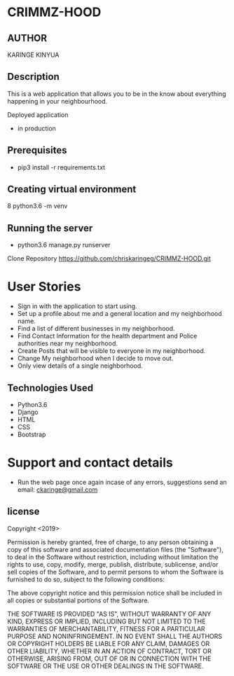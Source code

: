 # CRIMMZ-HOOD

## AUTHOR
KARINGE KINYUA
## Description
This is a web application that allows you to be in the know about everything happening in your neighbourhood. 

Deployed application
* in production

## Prerequisites
* pip3 install -r requirements.txt

## Creating virtual environment
8 python3.6 -m venv

## Running the server
* python3.6 manage.py runserver

Clone Repository
https://github.com/chriskaringeg/CRIMMZ-HOOD.git

# User Stories
* Sign in with the application to start using.
* Set up a profile about me and a general location and my neighborhood name.
* Find a list of different businesses in my neighborhood.
* Find Contact Information for the health department and Police authorities near my neighborhood.
* Create Posts that will be visible to everyone in my neighborhood.
* Change My neighborhood when I decide to move out.
* Only view details of a single neighborhood.

## Technologies Used
* Python3.6
* Django
* HTML
* CSS
* Bootstrap

# Support and contact details

* Run the web page once again incase of any errors, suggestions send an email: ckaringe@gmail.com 


## license

Copyright <2019> <KARINGE KINYUA>

Permission is hereby granted, free of charge, to any person obtaining a copy of this software and associated documentation files (the "Software"), to deal in the Software without restriction, including without limitation the rights to use, copy, modify, merge, publish, distribute, sublicense, and/or sell copies of the Software, and to permit persons to whom the Software is furnished to do so, subject to the following conditions:

The above copyright notice and this permission notice shall be included in all copies or substantial portions of the Software.

THE SOFTWARE IS PROVIDED "AS IS", WITHOUT WARRANTY OF ANY KIND, EXPRESS OR IMPLIED, INCLUDING BUT NOT LIMITED TO THE WARRANTIES OF MERCHANTABILITY, FITNESS FOR A PARTICULAR PURPOSE AND NONINFRINGEMENT. IN NO EVENT SHALL THE AUTHORS OR COPYRIGHT HOLDERS BE LIABLE FOR ANY CLAIM, DAMAGES OR OTHER LIABILITY, WHETHER IN AN ACTION OF CONTRACT, TORT OR OTHERWISE, ARISING FROM, OUT OF OR IN CONNECTION WITH THE SOFTWARE OR THE USE OR OTHER DEALINGS IN THE SOFTWARE.